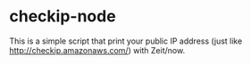 # checkip-node
This is a simple script that print your public IP address (just like http://checkip.amazonaws.com/) with Zeit/now.


